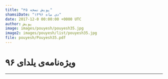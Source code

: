 ```yaml
---
title: "پویش نسخه ۳۵"
shamsiDate: "دی ماه ۱۳۹۶"
date: 2017-12-0 00:00:00 +0000 UTC
author: پویش
image: images/pouyesh/pouyesh35.jpg
image2: images/pouyesh/list/pouyesh35.jpg
file: pouyesh/Pouyesh35.pdf
---
```


ویژه‌نامه‌ی یلدای ۹۶
===============

----
